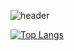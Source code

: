![header](https://capsule-render.vercel.app/api?type=rounded&color=fff1b9&height=300&section=header&text=ahndb%20&fontSize=60&fontColor=5e5e5f)

[![Top Langs](https://github-readme-stats.vercel.app/api/top-langs/?username=ahndb)](https://github.com/anuraghazra/github-readme-stats)
